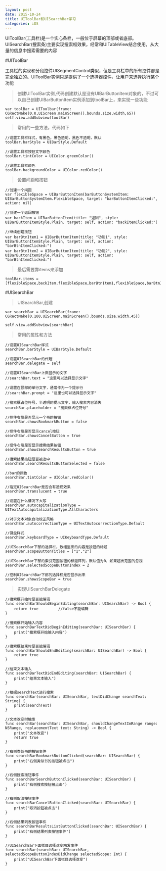 ```yaml
---
layout: post
date: 2015-10-24
title: UIToolBar和UISearchBar学习
categories: iOS
---
```


UIToolBar(工具栏)是一个实心条栏，一般位于屏幕的顶部或者底部。UISearchBar(搜索条)主要实现搜索框效果，经常和UITableView结合使用，从大量的信息中搜索需要的内容

#UIToolBar

工具栏的实现和分段控件UISegmentControl类似，但是工具栏中的所有控件都是完全独立的。UIToolBar实例只是提供了一个选择器控件，让用户来选择执行某个功能

>创建UIToolBar实例,代码创建默认是没有UIBarButtonItem对象的，不过可以自己创建UIBarButtonItem实例添加到toolBar上，来实现一些功能

	var toolBar = UIToolbar(frame: CGRectMake(0,0,UIScreen.mainScreen().bounds.size.width,65))
	self.view.addSubview(toolBar)
	
>常用的一些方法，代码如下

	//设置工具栏样式，有黑色，黑色透明，黑色不透明，默认
	toolBar.barStyle = UIBarStyle.Default
	
	//设置工具栏按钮文字颜色
	toolBar.tintColor = UIColor.greenColor()
	
	//设置工具栏颜色
	toolBar.backgroundColor = UIColor.redColor()
	
>设置间距和按钮

	//创建一个间距
	var flexibleSpace = UIBarButtonItem(barButtonSystemItem: UIBarButtonSystemItem.FlexibleSpace, target: "barButtonItemClicked:", action: nil)
	
	//创建一个返回按钮
	var backItem = UIBarButtonItem(title: "返回", style: UIBarButtonItemStyle.Plain, target: self, action: "backItemClicked:")
	
	//继续创建按钮
	var barBtnItem1 = UIBarButtonItem(title: "功能1", style: UIBarButtonItemStyle.Plain, target: self, action: "barBtnItemClicked:")
	var barBtnItem2 = UIBarButtonItem(title: "功能2", style: UIBarButtonItemStyle.Plain, target: self, action: "barBtnItemClicked:")
	
>最后需要靠items来添加

	toolBar.items = [flexibleSpace,backItem,flexibleSpace,barBtnItem1,flexibleSpace,barBtnItem2,flexibleSpace]
	
#UISearchBar

>UISearchBar,创建

	var searchBar = UISearchBar(frame: CGRectMake(0,100,UIScreen.mainScreen().bounds.size.width,45))
	
	self.view.addSubview(searchBar)
	
>常用的属性和方法

	//设置UISearchBar样式
	searchBar.barStyle = UIBarStyle.Default
	
	//设置UISearchBar的代理
	searchBar.delegate = self
	
	//设置UISearchBar上面显示的文字
	//searchBar.text = "这里可以选择显示文字"
	
	//设置在顶部的单行文字，通常作为一个提示行
	//searchBar.prompt = "这里也可以选择显示文字"
	
	//搜索框占位符号，半透明的提示文字，输入搜索内容消失
	searchBar.placeholder = "搜索框占位符号"
	
	//控件右端是否显示一个书的按钮
	searchBar.showsBookmarkButton = false
	
	//控件右端是否显示cancel按钮
	searchBar.showsCancelButton = true
	
	//控件右端是否显示搜索结果按钮
	searchBar.showsSearchResultsButton = true
	
	//搜索结果按钮是否被选中
	searchBar.searchResultsButtonSelected = false
	
	//bar的颜色
	searchBar.tintColor = UIColor.redColor()
	
	//指定UISearchBar是否会有透视效果
	searchBar.translucent = true
	
	//设置在什么情况下大写
	searchBar.autocapitalizationType = UITextAutocapitalizationType.AllCharacters
	
	//对于文本对象自动校正风格
	searchBar.autocorrectionType = UITextAutocorrectionType.Default
	
	//键盘样式
	searchBar.keyboardType = UIKeyboardType.Default
	
	//UISearchBar下部的选择栏，数组里面的内容是按钮的标题
	searchBar.scopeButtonTitles = ["1","2"]
	
	//UISearchBar下部的索引范围按钮的标题阵列，默认值为0，如果超出范围的忽视
	searchBar.selectedScopeButtonIndex = 2
	
	//控制UISearchBar下部的选择栏是否显示出来
	searchBar.showsScopeBar = true

>实现UISearchBarDelegate

    //搜索框开始时是否能编辑
    func searchBarShouldBeginEditing(searchBar: UISearchBar) -> Bool {
        return true         //false不能编辑
    }
    
    //搜索框开始输入内容
    func searchBarTextDidBeginEditing(searchBar: UISearchBar) {
        print("搜索框开始输入内容")
    }
    
    //搜索框结束时是否能编辑
    func searchBarShouldEndEditing(searchBar: UISearchBar) -> Bool {
        return true
    }
    
    //结束文本输入
    func searchBarTextDidEndEditing(searchBar: UISearchBar) {
        print("结束文本输入")
    }
    
    //根据searchText进行搜索
    func searchBar(searchBar: UISearchBar, textDidChange searchText: String) {
        print(searchText)
    }
    
    //文本改变时触发
    func searchBar(searchBar: UISearchBar, shouldChangeTextInRange range: NSRange, replacementText text: String) -> Bool {
        print("文本改变")
        return true
    }
    
    //右侧类似书的按钮事件
    func searchBarBookmarkButtonClicked(searchBar: UISearchBar) {
        print("右侧类似书的按钮被点击")
    }
    
    //右侧搜索按钮事件
    func searchBarSearchButtonClicked(searchBar: UISearchBar) {
        print("右侧搜索按钮被点击")
    }
    
    //右侧取消按钮事件
    func searchBarCancelButtonClicked(searchBar: UISearchBar) {
        print("取消按钮被点击")
    }
    
    //右侧结果列表按钮事件
    func searchBarResultsListButtonClicked(searchBar: UISearchBar) {
        print("右侧结果列表按钮事件")
    }
    
    //UISearchBar下面栏目选择改变触发事件
    func searchBar(searchBar: UISearchBar, selectedScopeButtonIndexDidChange selectedScope: Int) {
        print("UISearchBar下面栏目选择改变")
    }

